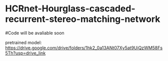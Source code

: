 # HCRnet-Hourglass-cascaded-recurrent-stereo-matching-network

#Code will be avaliable soon

pretrained model:
https://drive.google.com/drive/folders/1hk2_0a13ANt07Xy5at9UiQzWM58Fs5Th?usp=drive_link
